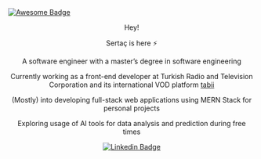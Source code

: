 
<!--
  <a href="https://github.com/sertacars">
    <img src="https://readme-typing-svg.demolab.com?font=M+PLUS+Code+Latin&duration=2000&pause=500&color=FF0099&center=true&vCenter=true&width=435&height=50&size=25&lines=Hey+there!+;Welcome+to+my+GitHub+profile!;%F0%9F%91%80;You+shall+pass!;%F0%9F%A7%99%E2%80%8D%E2%99%82%EF%B8%8F" alt="Typing SVG" />
  </a>

<div align="left">
  <a href="https://github.com/sertacars">
      <img src="https://komarev.com/ghpvc/?username=sertacars&style=flat&label=Profile+Views&color=b997b1">
  </a>
</div>

--> 

<a href="https://github.com/sertacars">
  <img src="https://cdn.rawgit.com/sindresorhus/awesome/d7305f38d29fed78fa85652e3a63e154dd8e8829/media/badge.svg" alt="Awesome Badge"/>
</a>

<div align="center">
  <p>Hey!<p>
  <p>Sertaç is here ⚡</p>
  <p>A software engineer with a master’s degree in software engineering</p>
  <p>Currently working as a front-end developer at Turkish Radio and Television Corporation and its international VOD platform <a href="https://www.tabii.com"> tabii </a></p>
  <p>(Mostly) into developing full-stack web applications using MERN Stack for personal projects</p>
  <p>Exploring usage of AI tools for data analysis and prediction during free times</p>
  
</div>

<div align="center">

[![Linkedin Badge](https://img.shields.io/badge/-sertacars-blue?style=flat&logo=Linkedin&logoColor=white&link=https://www.linkedin.com/in/sertac-aras)](https://www.linkedin.com/in/sertac-aras)

</div>

<!--
**sertacars/sertacars** is a ✨ _special_ ✨ repository because its `README.md` (this file) appears on your GitHub profile.

Here are some ideas to get you started:

- 🔭 I’m currently working on ...
- 🌱 I’m currently learning ...
- 👯 I’m looking to collaborate on ...
- 🤔 I’m looking for help with ...
- 💬 Ask me about ...
- 📫 How to reach me: ...
- 😄 Pronouns: ...
- ⚡ Fun fact: ...
-->
